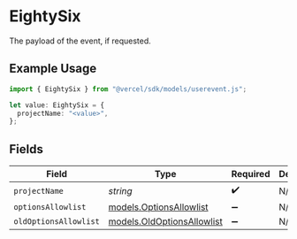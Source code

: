 # EightySix

The payload of the event, if requested.

## Example Usage

```typescript
import { EightySix } from "@vercel/sdk/models/userevent.js";

let value: EightySix = {
  projectName: "<value>",
};
```

## Fields

| Field                                                          | Type                                                           | Required                                                       | Description                                                    |
| -------------------------------------------------------------- | -------------------------------------------------------------- | -------------------------------------------------------------- | -------------------------------------------------------------- |
| `projectName`                                                  | *string*                                                       | :heavy_check_mark:                                             | N/A                                                            |
| `optionsAllowlist`                                             | [models.OptionsAllowlist](../models/optionsallowlist.md)       | :heavy_minus_sign:                                             | N/A                                                            |
| `oldOptionsAllowlist`                                          | [models.OldOptionsAllowlist](../models/oldoptionsallowlist.md) | :heavy_minus_sign:                                             | N/A                                                            |